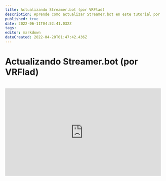 ```yaml
---
title: Actualizando Streamer.bot (por VRFlad)
description: Aprende como actualizar Streamer.bot en este tutorial por VRFlad.
published: true
date: 2022-06-11T04:52:41.032Z
tags:
editor: markdown
dateCreated: 2022-04-20T01:47:42.436Z
---
```


# Actualizando Streamer.bot (por VRFlad)

<br>
<iframe src="https://www.youtube.com/embed/DmzVuyAXefI" title="YouTube video player" frameborder="0" allow="accelerometer; autoplay; clipboard-write; encrypted-media; gyroscope; picture-in-picture; fullscreen" allow fullscreen style="border: none; max-width: 100%; width: 100%; aspect-ratio: 16/9;"></iframe>